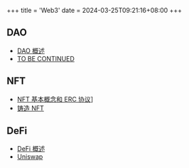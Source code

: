 +++
title = 'Web3'
date = 2024-03-25T09:21:16+08:00
+++

## DAO
+ [DAO 概述](/blockchain/web3/dao)
+ [TO BE CONTINUED](/blockchain/web3/dao-link)


## NFT
+ [NFT 基本概念和 ERC 协议](/blockchain/web3/nft)]
+ [铸造 NFT](/blockchain/web3/build-nft)


## DeFi
+ [DeFi 概述](/blockchain/web3/defi)
+ [Uniswap]()